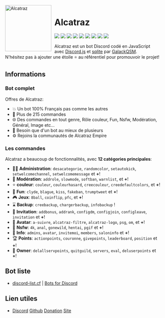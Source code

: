 <img width="150" height="150" align="left" style="float: left; margin: 0 10px 0 0;" alt="Alcatraz" src="https://i.imgur.com/7Sueyxn.png">  

# Alcatraz

[![](https://img.shields.io/discord/805514340245569536.svg?logo=discord&colorB=7289DA)](https://discord.gg/aGP5kvxFEc)
[![](https://img.shields.io/badge/discord.js-v12.4.1-blue.svg?logo=npm)](https://discord.js.org/)
[![](https://img.shields.io/badge/nodejs-14.15.0-green.svg)](https://www.nodejs.org)
[![](https://img.shields.io/badge/paypal-donation-blue.svg)](https://www.paypal.com/pools/c/8wQWKDb807)
[![](https://www.codefactor.io/repository/gitlab/galackqsm/alcatraz/badge)](https://www.codefactor.io/repository/gitlab/galackqsm/AlcatrazBot)
[![](https://top.gg/api/widget/status/805425141580169226.svg)](https://top.gg/bot/774652242787041310)
[![](https://top.gg/api/widget/upvotes/805425141580169226.svg)](https://top.gg/bot/774652242787041310)
[![](https://top.gg/api/widget/servers/805425141580169226.svg)](https://top.gg/bot/774652242787041310)
[![](https://top.gg/api/widget/owner/805425141580169226.svg)](https://top.gg/bot/774652242787041310)

Alcatraz est un bot Discord codé en JavaScript avec [Discord.js](https://discord.js.org) et [sqlite](https://www.sqlite.org) par [GalackQSM](https://github.com/GalackQSM).  
N'hésitez pas à ajouter une étoile ⭐ au référentiel pour promouvoir le projet!
## Informations

### Bot complet

Offres de Alcatraz:
* 💥 Un bot 100% Français pas comme les autres
* 💯 Plus de 215 commandes
* 🌐 Des commandes en tout genre, Rôle couleur, Fun, Nsfw, Modération, Général, Image etc...
* 🤩 Besoin que d'un bot au mieux de plusieurs
* ⚙️ Rejoins la communautés de Alcatraz Empire

### Les commandes

Alcatraz a beaucoup de fonctionnalités, avec **12 catégories principales**:

*   👩‍💼 **Administration**: `desacategorie`, `randomcolor`, `setautokick`, `setwelcomechannel`, `setwelcomemessage` et **+**! 
*   🚓 **Modération**: `addrole`, `slowmode`, `softban`, `warnlist`, et **+**! 
*   ⭐ **couleur**: `couleur`, `couleurhasard`, `creecouleur`, `creedefaultcolors`, et **+**! 
*   🎲 **Fun**: `clyde`, `blague`, `kiss`, `fakeban`, `trumptweet` et **+**! 
*   🎮 **Jeux**: `8ball`, `coinflip`, `pfc`, et **+**! 
*   ⌛ **Backup**: `creebackup`, `chargerbackup`, `infobackup` ! 
*   📨 **Invitation**: `addbonus`, `addrank`, `configdm`, `configjoin`, `configleave`, `invitation` et **+**!
*   👤 **Avatar**: `a-suivre`, `alcatraz-filtre`, `alcatraz-logo`, `psg`, `om`, et **+**! 
*   🔞 **Nsfw**: `4k`, `anal`, `gonewild`, `hentai`, `pgif` et **+**! 
*   🔔 **Info**: `admins`, `avatar`, `invitemoi`, `members`, `saloninfo` et **+**! 
*   🏆 **Points**: `actionpoints`, `couronne`, `givepoints`, `leaderboard`, `position` et **+**! 
*   👑 **Owner**: `delallservpoints`, `quitguild`, `servers`, `eval`, `deluserpoints` et **+**! 

## Bot liste
*   [discord-list.cf](https://discord-list.cf/bots/805425141580169226) | [Bots for Discord](https://botsfordiscord.com/bots/805425141580169226)



## Lien utiles

*   [Discord](https://discord.gg/TwXbSSzmqu) [Github](https://github.com/GalackQSM/AlcatrazBot) [Donation](https://www.paypal.com/pools/c/8wQWKDb807) [Site](https://alcatraz-bot.com) 
